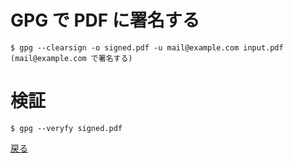 # GPG で PDF に署名する

    $ gpg --clearsign -o signed.pdf -u mail@example.com input.pdf (mail@example.com で署名する)  

# 検証

    $ gpg --veryfy signed.pdf  

[戻る](../readme.md)
